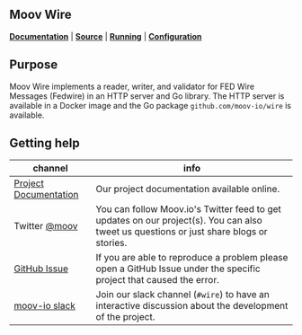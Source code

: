 ## Moov Wire

**[Documentation](https://moov-io.github.io/wire)** | **[Source](https://github.com/moov-io/wire)** | **[Running](https://github.com/moov-io/wire#usage)** | **[Configuration](https://github.com/moov-io/wire#configuration-settings)**

## Purpose

Moov Wire implements a reader, writer, and validator for FED Wire Messages (Fedwire) in an HTTP server and Go library. The HTTP server is available in a Docker image and the Go package `github.com/moov-io/wire` is available.

## Getting help

 channel | info
 ------- | -------
 [Project Documentation](https://moov-io.github.io/wire/) | Our project documentation available online.
Twitter [@moov](https://twitter.com/moov)	| You can follow Moov.io's Twitter feed to get updates on our project(s). You can also tweet us questions or just share blogs or stories.
[GitHub Issue](https://github.com/moov-io/wire/issues) | If you are able to reproduce a problem please open a GitHub Issue under the specific project that caused the error.
[moov-io slack](https://slack.moov.io/) | Join our slack channel (`#wire`) to have an interactive discussion about the development of the project.
